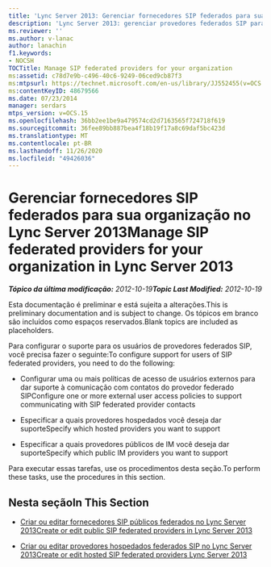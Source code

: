 ```yaml
---
title: 'Lync Server 2013: Gerenciar fornecedores SIP federados para sua organização'
description: 'Lync Server 2013: gerenciar provedores federados SIP para a sua organização.'
ms.reviewer: ''
ms.author: v-lanac
author: lanachin
f1.keywords:
- NOCSH
TOCTitle: Manage SIP federated providers for your organization
ms:assetid: c78d7e9b-c496-40c6-9249-06ced9cb87f3
ms:mtpsurl: https://technet.microsoft.com/en-us/library/JJ552455(v=OCS.15)
ms:contentKeyID: 48679566
ms.date: 07/23/2014
manager: serdars
mtps_version: v=OCS.15
ms.openlocfilehash: 36bb2ee1be9a479574cd2d7163565f724718f619
ms.sourcegitcommit: 36fee89bb887bea4f18b19f17a8c69daf5bc423d
ms.translationtype: MT
ms.contentlocale: pt-BR
ms.lasthandoff: 11/26/2020
ms.locfileid: "49426036"
---
```

# <a name="manage-sip-federated-providers-for-your-organization-in-lync-server-2013"></a><span data-ttu-id="cf7cb-103">Gerenciar fornecedores SIP federados para sua organização no Lync Server 2013</span><span class="sxs-lookup"><span data-stu-id="cf7cb-103">Manage SIP federated providers for your organization in Lync Server 2013</span></span>

<div data-xmlns="http://www.w3.org/1999/xhtml">

<div class="topic" data-xmlns="http://www.w3.org/1999/xhtml" data-msxsl="urn:schemas-microsoft-com:xslt" data-cs="https://msdn.microsoft.com/">

<div data-asp="https://msdn2.microsoft.com/asp">



</div>

<div id="mainSection">

<div id="mainBody"><span data-ttu-id="cf7cb-104">

<span> </span></span><span class="sxs-lookup"><span data-stu-id="cf7cb-104">

<span> </span></span></span>

<span data-ttu-id="cf7cb-105">_**Tópico da última modificação:** 2012-10-19_</span><span class="sxs-lookup"><span data-stu-id="cf7cb-105">_**Topic Last Modified:** 2012-10-19_</span></span>

<span data-ttu-id="cf7cb-106">Esta documentação é preliminar e está sujeita a alterações.</span><span class="sxs-lookup"><span data-stu-id="cf7cb-106">This is preliminary documentation and is subject to change.</span></span> <span data-ttu-id="cf7cb-107">Os tópicos em branco são incluídos como espaços reservados.</span><span class="sxs-lookup"><span data-stu-id="cf7cb-107">Blank topics are included as placeholders.</span></span>

<span data-ttu-id="cf7cb-108">Para configurar o suporte para os usuários de provedores federados SIP, você precisa fazer o seguinte:</span><span class="sxs-lookup"><span data-stu-id="cf7cb-108">To configure support for users of SIP federated providers, you need to do the following:</span></span>

  - <span data-ttu-id="cf7cb-109">Configurar uma ou mais políticas de acesso de usuários externos para dar suporte à comunicação com contatos do provedor federado SIP</span><span class="sxs-lookup"><span data-stu-id="cf7cb-109">Configure one or more external user access policies to support communicating with SIP federated provider contacts</span></span>

  - <span data-ttu-id="cf7cb-110">Especificar a quais provedores hospedados você deseja dar suporte</span><span class="sxs-lookup"><span data-stu-id="cf7cb-110">Specify which hosted providers you want to support</span></span>

  - <span data-ttu-id="cf7cb-111">Especificar a quais provedores públicos de IM você deseja dar suporte</span><span class="sxs-lookup"><span data-stu-id="cf7cb-111">Specify which public IM providers you want to support</span></span>

<span data-ttu-id="cf7cb-112">Para executar essas tarefas, use os procedimentos desta seção.</span><span class="sxs-lookup"><span data-stu-id="cf7cb-112">To perform these tasks, use the procedures in this section.</span></span>

<div>

## <a name="in-this-section"></a><span data-ttu-id="cf7cb-113">Nesta seção</span><span class="sxs-lookup"><span data-stu-id="cf7cb-113">In This Section</span></span>

  - [<span data-ttu-id="cf7cb-114">Criar ou editar fornecedores SIP públicos federados no Lync Server 2013</span><span class="sxs-lookup"><span data-stu-id="cf7cb-114">Create or edit public SIP federated providers in Lync Server 2013</span></span>](lync-server-2013-create-or-edit-public-sip-federated-providers.md)

  - [<span data-ttu-id="cf7cb-115">Criar ou editar provedores hospedados federados SIP no Lync Server 2013</span><span class="sxs-lookup"><span data-stu-id="cf7cb-115">Create or edit hosted SIP federated providers Lync Server 2013</span></span>](lync-server-2013-create-or-edit-hosted-sip-federated-providers.md)

<span data-ttu-id="cf7cb-116"></div>

</div>

<span> </span>

</div>

</div>

</span><span class="sxs-lookup"><span data-stu-id="cf7cb-116"></div>

</div>

<span> </span>

</div>

</div>

</span></span></div>


